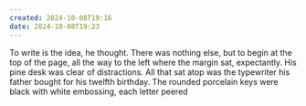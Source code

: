 ```yaml
---
created: 2024-10-08T19:16
date: 2024-10-08T19:23
---
```

To write is the idea, he thought. There was nothing else, but to begin at the top of the page, all the way to the left where the margin sat, expectantly. His pine desk was clear of distractions. All that sat atop was the typewriter his father bought for his twelfth birthday. The rounded porcelain keys were black with white embossing, each letter peered 